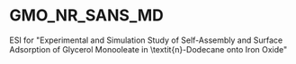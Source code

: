 # GMO_NR_SANS_MD
ESI for "Experimental and Simulation Study of Self-Assembly and Surface Adsorption of Glycerol Monooleate in \textit{n}-Dodecane onto Iron Oxide"
